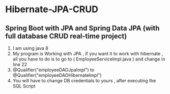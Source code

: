 # Hibernate-JPA-CRUD
Spring Boot with JPA and Spring Data JPA (with full database CRUD real-time project)
------
1) I am using java 8
2) My program is Working with JPA , if you want it to work with hibernate , all you have to do is to go to (  EmployeeServiceImpl.java  ) and change in line 22
3) @Qualifier("employeeDAOJpaImpl") to @Qualifier("employeeDAOHibernateImpl")
4) You will have to change DB credentials to yours , after executing the SQL Script 
